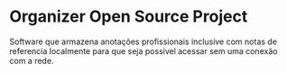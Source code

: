 # Organizer Open Source Project
Software que armazena anotações profissionais inclusive com notas de referencia localmente para que seja possivel acessar sem uma conexão com a rede.
